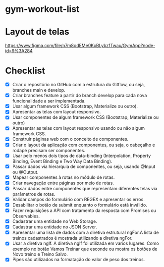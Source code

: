 # gym-workout-list

# Layout de telas
https://www.figma.com/file/n7m8odEMe0KxBLybz1Twau/GymApp?node-id=9%3A284

# Checklist

- [x] Criar o repositório no GitHub com a estrutura do Gitflow, ou seja, branches main e develop.
- [x] Criar branches feature a partir do branch develop para cada nova funcionalidade a ser implementada. 
- [x] Usar algum framework CSS (Bootstrap, Materialize ou outro).
- [x] Apresentar as telas com layout responsivo.
- [x] Usar componentes de algum framework CSS (Bootstrap, Materialize ou outro)
- [x] Apresentar as telas com layout responsivo usando ou não algum framework CSS.
- [x] Construir páginas web com o conceito de componentes.
- [x] Criar o layout da aplicação com componentes, ou seja, o cabeçalho e rodapé precisam ser componentes.
- [x] Usar pelo menos dois tipos de data-binding (Interpolation, Property Binding, Event Binding e Two Way Data Binding).
- [x] Passar dados via hierarquia de componentes, ou seja, usando @Input ou @Output.
- [x] Mapear componentes à rotas no módulo de rotas.
- [x] Criar navegação entre páginas por meio de rotas.
- [x] Passar dados entre componentes que representam diferentes telas via parâmetros de rotas.
- [x] Validar campos do formulário com REGEX e apresentar os erros.
- [x] Desabilitar o botão de submit enquanto o formulário está inválido.
- [x] Fazer requisições a API com tratamento da resposta com Promises ou Observables.
- [x] Cadastrar uma entidade no Web Storage.
- [x] Cadastrar uma entidade no JSON Server.
- [x] Apresentar uma lista de dados com a diretiva estrutural ngFor.A lista de treinos cadastrados é mostrada utilizando a diretiva ngFor.
- [x] Usar a diretiva ngIf. A diretiva ngIf foi utilizada em varios lugares. Como exemplo no botão Vamos Treinar que esconde ou mostra os botões de Novo treino e Treino Salvo.
- [x] Pipes são utilizados na formatação do valor de peso dos treinos.
